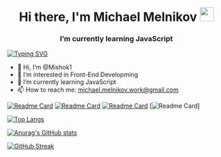 <h1 align="center">Hi there, I'm Michael Melnikov <img src="https://github.com/blackcater/blackcater/raw/main/images/Hi.gif" height="32"/></h1>
<h3 align="center">I’m currently learning JavaScript</h3>

<a href="https://git.io/typing-svg"><img src="https://readme-typing-svg.herokuapp.com?font=Space+Mono&pause=1000&color=3AE6CA&random=false&width=435&lines=Software+engineer" alt="Typing SVG" /></a>
- 👋 Hi, I’m @Mishok1
- 👀 I’m interested in Front-End Developming
- 🌱 I’m currently learning JavaScript
- 📫 How to reach me: michael.melnikov.work@gmail.com


[![Readme Card](https://github-readme-stats.vercel.app/api/pin/?username=mishok1&repo=Yagoda&theme=dark)](https://mishok1.github.io/Yagoda/)
[![Readme Card](https://github-readme-stats.vercel.app/api/pin/?username=mishok1&repo=Cat_Energy&theme=dark)](https://github.com/Mishok1/Cat_Energy)
[![Readme Card](https://github-readme-stats.vercel.app/api/pin/?username=mishok1&repo=beton&theme=dark)](https://www.konkretum.ru/)
[![Readme Card](https://github-readme-stats.vercel.app/api/pin/?username=mishok1&repo=myPage&theme=dark)]


[![Top Langs](https://github-readme-stats.vercel.app/api/top-langs/?username=Mishok1&layout=compact&theme=radical&hide=php)](https://github.com/anuraghazra/github-readme-stats)

[![Anurag's GitHub stats](https://github-readme-stats.vercel.app/api?username=Mishok1&theme=dark&hide=stars&show_icons=true)](https://github.com/anuraghazra/github-readme-stats)

<a href="https://git.io/streak-stats"><img src="https://github-readme-streak-stats.herokuapp.com?user=Mishok1&theme=dark&date_format=j%20M%5B%20Y%5D&mode=weekly&card_width=900" alt="GitHub Streak" /></a>

<!-- [![Harlok's WakaTime stats](https://github-readme-stats.vercel.app/api/wakatime?username=mishok1)](https://github.com/anuraghazra/github-readme-stats) -->


<!---
Mishok1/Mishok1 is a ✨ special ✨ repository because its `README.md` (this file) appears on your GitHub profile.
You can click the Preview link to take a look at your changes.
--->
